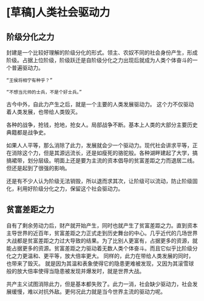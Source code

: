 # [草稿]人类社会驱动力

## 阶级分化之力

封建是一个比较好理解的阶级分化的形式。领主、农奴不同的社会身份产生，形成阶级。占据上位阶级，阶级跃迁是自阶级分化之力出现后就成为人类个体奋斗的一个普遍驱动力。

```
“王侯将相宁有种乎？”
```

```
“不想当元帅的士兵，不是个好士兵。”
```

古今中外，自此力产生之后，就是一个主要的人类发展驱动力。
这个力不仅驱动着人类发展，也带给人类毁灭。

各种的战争，抢钱，抢地，抢女人。局部战争不断。基本上人类的大部分主要历史典籍都是战争史。

如果人人平等，那么消除了此力，发展就会少一个驱动力。现代社会讲求平等，正在消除这个力，但是其源远流长，还是如瘦死的骆驼般。各种湖畔建起了大学，搞搞裙带，划分层级。明面上还是要为主流的资本倡导的贫富差距之力而退居二线。但还是起到了很强的影响。

还是有不少人认为阶级无法销毁，所以退而求其次，让阶级可以流动，防止阶级固化，利用好阶级分化之力，保留这个社会驱动力。

## 贫富差距之力

自有了剩余劳动力后，财产就开始产生，同时也就产生了贫富差距之力。直到资本主导世界的近百年，贫富差距之力正式走到历史舞台的中心。几乎近代的几场世界大战都是贫富差距之力过大导致的结果。为了比别人更富有，占据更多的资源，就能占据更多的资源。贫富差距之力驱动着无数人类个体奋斗。而且它似乎比阶级分化之力更温和、更平等，放大倍率更大。
同样的，此力在带给人类发展的同时，也带来了毁灭。
就是因为其温和表象使得它的隐患更难被发现，又因为其滚雪球般的放大倍率使得当隐患被发现并爆发时，就是世界大战。

共产主义试图消除此力，但是基本都失败了。此力一消，社会缺少驱动力，社会发展缓慢，难以对抗外敌。更何况此力就是当今世界主流的驱动力呢。

